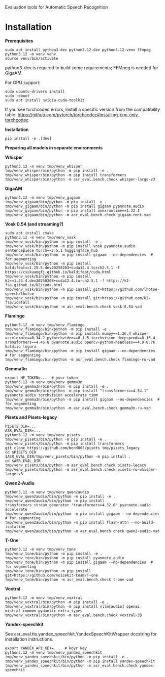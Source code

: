 Evaluation tools for Automatic Speech Recognition

# Installation

**Prerequisites**

```
sudo apt install python3-dev python3.12-dev python3.12-venv ffmpeg
python3.12 -m venv venv
source venv/bin/activate
```

python3-dev is required to build some requirements; FFMpeg is needed for GigaAM.

For GPU support:

```
sudo ubuntu-drivers install
sudo reboot
sudo apt install nvidia-cuda-toolkit
```

If you see torchcodec errors, install a specific version from the compatibility table:
https://github.com/pytorch/torchcodec#installing-cpu-only-torchcodec

**Installation**

```
pip install -e .[dev]
```

**Preparing all models in separate environments**

**Whisper**

```
python3.12 -m venv tmp/venv_whisper
tmp/venv_whisper/bin/python -m pip install -e .
tmp/venv_whisper/bin/python -m pip install transformers
tmp/venv_whisper/bin/python -m asr_eval.bench.check whisper-large-v3
```

**GigaAM**

```
python3.12 -m venv tmp/venv_gigaam
tmp/venv_gigaam/bin/python -m pip install -e .
tmp/venv_gigaam/bin/python -m pip install gigaam pyannote.audio
tmp/venv_gigaam/bin/python -m pip install onnxruntime==1.22.1
tmp/venv_gigaam/bin/python -m asr_eval.bench.check gigaam-rnnt-vad
```

**Vosk 0.54 (and streaming?)**

```
sudo apt install cmake
python3.12 -m venv tmp/venv_vosk
tmp/venv_vosk/bin/python -m pip install -e .
tmp/venv_vosk/bin/python -m pip install vosk pyannote.audio sentencepiece torch==2.5.1 huggingface_hub
tmp/venv_vosk/bin/python -m pip install gigaam --no-dependencies  # for segmenting
tmp/venv_vosk/bin/python -m pip install kaldifeat==1.25.5.dev20250203+cuda12.4.torch2.5.1 -f https://csukuangfj.github.io/kaldifeat/cuda.html
tmp/venv_vosk/bin/python -m pip install k2==1.24.4.dev20250208+cuda12.4.torch2.5.1 -f https://k2-fsa.github.io/k2/cuda.html
tmp/venv_vosk/bin/python -m pip install git+https://github.com/lhotse-speech/lhotse
tmp/venv_vosk/bin/python -m pip install git+https://github.com/k2-fsa/icefall
tmp/venv_vosk/bin/python -m asr_eval.bench.check vosk-0.54-vad
```

**Flamingo**

```
python3.12 -m venv tmp/venv_flamingo
tmp/venv_flamingo/bin/python -m pip install -e .
tmp/venv_flamingo/bin/python -m pip install numpy==1.26.4 whisper accelerate==0.34.2 pytorchvideo==0.1.5 torchvision deepspeed==0.15.4 transformers==4.46.0 pyannote.audio opencv-python-headless==4.8.0.76 kaldiio loguru
tmp/venv_flamingo/bin/python -m pip install gigaam --no-dependencies  # for segmenting
tmp/venv_flamingo/bin/python -m asr_eval.bench.check flamingo-ru-vad
```

**Gemma3n**

```
export HF_TOKEN=...  # your token
python3.12 -m venv tmp/venv_gemma3n
tmp/venv_gemma3n/bin/python -m pip install -e .
tmp/venv_gemma3n/bin/python -m pip install "transformers==4.54.1" pyannote.audio torchvision accelerate timm
tmp/venv_gemma3n/bin/python -m pip install gigaam --no-dependencies  # for segmenting
tmp/venv_gemma3n/bin/python -m asr_eval.bench.check gemma3n-ru-vad
```

**Pisets and Pisets-legacy**

```
PISETS_DIR=...
ASR_EVAL_DIR=...
python3.12 -m venv tmp/venv_pisets
tmp/venv_pisets/bin/python -m pip install -e .
tmp/venv_pisets/bin/python -m pip install transformers
git clone https://github.com/bond005/pisets tmp/pisets_legacy
cd $PISETS_DIR
$ASR_EVAL_DIR/tmp/venv_pisets/bin/python -m pip install .
cd $ASR_EVAL_DIR
tmp/venv_pisets/bin/python -m asr_eval.bench.check pisets-legacy
tmp/venv_pisets/bin/python -m asr_eval.bench.check pisets-ru-whisper-large-v3
```

**Qwen2-Audio**

```
python3.12 -m venv tmp/venv_qwen2audio
tmp/venv_qwen2audio/bin/python -m pip install -e .
tmp/venv_qwen2audio/bin/python -m pip install transformers_stream_generator "transformers>4.32.0" pyannote.audio accelerate
tmp/venv_qwen2audio/bin/python -m pip install gigaam --no-dependencies  # for segmenting
tmp/venv_qwen2audio/bin/python -m pip install flash-attn --no-build-isolation
tmp/venv_qwen2audio/bin/python -m asr_eval.bench.check qwen2-audio-vad
```

**T-One**

```
python3.12 -m venv tmp/venv_tone
tmp/venv_tone/bin/python -m pip install -e .
tmp/venv_tone/bin/python -m pip install pyannote.audio
tmp/venv_tone/bin/python -m pip install gigaam --no-dependencies  # for segmenting
tmp/venv_tone/bin/python -m pip install git+https://github.com/voicekit-team/T-one
tmp/venv_tone/bin/python -m asr_eval.bench.check t-one-vad
```

**Voxtral**

```
python3.12 -m venv tmp/venv_voxtral
tmp/venv_voxtral/bin/python -m pip install -e .
tmp/venv_voxtral/bin/python -m pip install vllm[audio] openai mistral_common pydantic_extra_types
tmp/venv_voxtral/bin/python -m asr_eval.bench.check voxtral-3B
```

**Yandex-speechkit**

See asr_eval.tts.yandex_speechkit.YandexSpeechKitWrapper docstring for installation instructions.

```
export YANDEX_API_KEY=...  # koyr key
python3.12 -m venv tmp/venv_yandex_speechkit
tmp/venv_yandex_speechkit/bin/python -m pip install -e .
tmp/venv_yandex_speechkit/bin/python -m pip install yandex-speechkit
tmp/venv_yandex_speechkit/bin/python -m asr_eval.bench.check yandex-speechkit
```